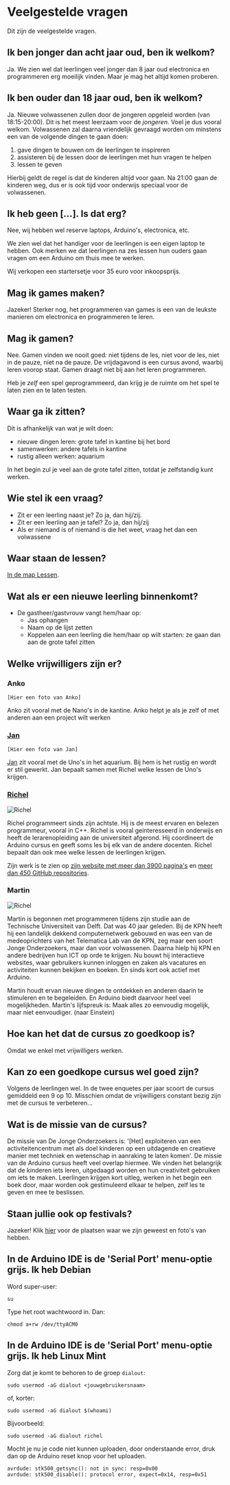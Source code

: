 # Veelgestelde vragen

Dit zijn de veelgestelde vragen.

## Ik ben jonger dan acht jaar oud, ben ik welkom?

Ja. We zien wel dat leerlingen veel jonger dan 8 jaar oud electronica en programmeren erg moeilijk vinden. 
Maar je mag het altijd komen proberen.

## Ik ben ouder dan 18 jaar oud, ben ik welkom?

Ja. Nieuwe volwassenen zullen door de jongeren opgeleid worden (van 18:15-20:00). Dit is het meest leerzaam voor de *jongeren*. Voel je dus vooral welkom. Volwassenen zal daarna vriendelijk gevraagd worden om minstens een van de volgende dingen te gaan doen:
  1. gave dingen te bouwen om de leerlingen te inspireren 
  2. assisteren bij de lessen door de leerlingen met hun vragen te helpen
  3. lessen te geven

Hierbij geldt de regel is dat de kinderen altijd voor gaan. Na 21:00 gaan de kinderen weg, dus er is ook tijd voor onderwijs speciaal voor de volwassenen.

## Ik heb geen [...]. Is dat erg?

Nee, wij hebben wel reserve laptops, Arduino's, electronica, etc.

We zien wel dat het handiger voor de leerlingen is een eigen laptop te hebben. 
Ook merken we dat leerlingen na zes lessen hun ouders gaan vragen om een Arduino om thuis mee te werken. 

Wij verkopen een startersetje voor 35 euro voor inkoopsprijs.

## Mag ik games maken?

Jazeker! Sterker nog, het programmeren van games is een van de leukste manieren om electronica en programmeren te leren.

## Mag ik gamen?

Nee. Gamen vinden we nooit goed: niet tijdens de les, niet voor de les, niet in de pauze, niet na de pauze.
De vrijdagavond is een cursus avond, waarbij leren voorop staat. 
Gamen draagt niet bij aan het leren programmeren. 

Heb je *zelf* een spel geprogrammeerd, dan krijg je de ruimte om het spel te laten zien en te laten testen. 

## Waar ga ik zitten?

Dit is afhankelijk van wat je wilt doen:

  * nieuwe dingen leren: grote tafel in kantine bij het bord
  * samenwerken: andere tafels in kantine
  * rustig alleen werken: aquarium

In het begin zul je veel aan de grote tafel zitten, totdat je zelfstandig kunt werken.

## Wie stel ik een vraag?

  * Zit er een leerling naast je? Zo ja, dan hij/zij.
  * Zit er een leerling aan je tafel? Zo ja, dan hij/zij
  * Als er niemand is of niemand is die het weet, vraag het dan een volwassene

## Waar staan de lessen?

[In de map Lessen](Lessen/README.md).

## Wat als er een nieuwe leerling binnenkomt?

 * De gastheer/gastvrouw vangt hem/haar op:
    * Jas ophangen
    * Naam op de lijst zetten
    * Koppelen aan een leerling die hem/haar op wilt starten: ze gaan dan aan de grote tafel zitten

## Welke vrijwilligers zijn er?

### Anko

`[Hier een foto van Anko]`

Anko zit vooral met de Nano's in de kantine.
Anko helpt je als je zelf of met anderen aan een project wilt werken

### [Jan](https://github.com/janderkkotlarski)

`[Hier een foto van Jan]`

[Jan](https://github.com/janderkkotlarski) zit vooral met de Uno's in het aquarium.
Bij hem is het rustig en wordt er stil gewerkt.
Jan bepaalt samen met Richel welke lessen de Uno's krijgen.

### [Richel](https://github.com/richelbilderbeek)

![Richel](Raw/Richel.png)

Richel programmeert sinds zijn achtste. Hij is de meest ervaren en belezen programmeur, vooral in C++.
Richel is vooral geinteresseerd in onderwijs en heeft de lerarenopleiding aan de universiteit afgerond.
Hij coordineert de Arduino cursus en geeft soms les bij elk van de andere docenten. 
Richel bepaalt dan ook mee welke lessen de leerlingen krijgen.

Zijn werk is te zien op [zijn website met meer dan 3900 pagina's](http://richelbilderbeek.nl) 
en [meer dan 450 GitHub repositories](https://github.com/richelbilderbeek?tab=repositories).

### Martin

![Richel](Raw/Martin.jpg)

Martin is begonnen met programmeren tijdens zijn studie aan de Technische Universiteit van Delft. 
Dat was 40 jaar geleden. Bij de KPN heeft hij een landelijk dekkend 
computernetwerk gebouwd en was een van de medeoprichters van het 
Telematica Lab van de KPN, zeg maar een soort Jonge Onderzoekers, 
maar dan voor volwassenen. Daarna hielp hij KPN en andere bedrijven hun ICT 
op orde te krijgen. Nu bouwt hij interactieve websites, waar gebruikers kunnen 
inloggen en zaken als vacatures en activiteiten kunnen bekijken en boeken. 
En sinds kort ook actief met Arduino. 

Martin houdt ervan nieuwe dingen te ontdekken en anderen daarin te 
stimuleren en te begeleiden. En Arduino biedt daarvoor heel veel mogelijkheden.
Martin's lijfspreuk is: Maak alles zo eenvoudig mogelijk, 
maar niet eenvoudiger. (naar Einstein)

## Hoe kan het dat de cursus zo goedkoop is?

Omdat we enkel met vrijwilligers werken.

## Kan zo een goedkope cursus wel goed zijn?

Volgens de leerlingen wel. In de twee enquetes per jaar scoort de cursus gemiddeld een 9 op 10. Misschien omdat de vrijwilligers constant bezig zijn met de cursus te verbeteren...

## Wat is de missie van de cursus?

De missie van De Jonge Onderzoekers is: '[Het] exploiteren van een activiteitencentrum met als doel kinderen op een uitdagende en creatieve manier met techniek en wetenschap in aanraking te laten komen'. De missie van de Arduino cursus heeft veel overlap hiermee. We vinden het belangrijk dat de kinderen iets leren, uitgedaagd worden en hun creativiteit gebruiken om iets te maken. Leerlingen krijgen kort uitleg, werken in het begin een boek door, maar worden ook gestimuleerd elkaar te helpen, zelf les te geven en mee te beslissen.

## Staan jullie ook op festivals?

Jazeker! Klik [hier](Publiciteit/README.md) voor de plaatsen waar we zijn geweest en foto's van hebben.

## In de Arduino IDE is de 'Serial Port' menu-optie grijs. Ik heb Debian

Word super-user:

```
su
```

Type het root wachtwoord in. Dan:

```
chmod a+rw /dev/ttyACM0
```

## In de Arduino IDE is de 'Serial Port' menu-optie grijs. Ik heb Linux Mint

Zorg dat je komt te behoren to de groep `dialout`:

```
sudo usermod -aG dialout <jouwgebruikersnaam>
```

of, korter:

```
sudo usermod -aG dialout $(whoami) 
```

Bijvoorbeeld:

```
sudo usermod -aG dialout richel
```

Mocht je nu je code niet kunnen uploaden, door onderstaande error, druk dan op de Arduino reset knop voor het uploaden.

```
avrdude: stk500_getsync(): not in sync: resp=0x00
avrdude: stk500_disable(): protocol error, expect=0x14, resp=0x51
```
